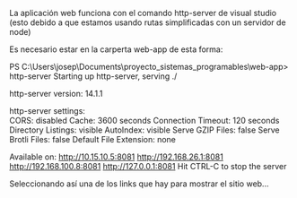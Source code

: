 La aplicación web funciona con el comando http-server de visual studio (esto debido a que estamos usando rutas simplificadas con un servidor de node)

Es necesario estar en la carperta web-app de esta forma:

PS C:\Users\josep\Documents\proyecto_sistemas_programables\web-app> http-server
Starting up http-server, serving ./

http-server version: 14.1.1

http-server settings:      
CORS: disabled
Cache: 3600 seconds
Connection Timeout: 120 seconds
Directory Listings: visible
AutoIndex: visible
Serve GZIP Files: false
Serve Brotli Files: false
Default File Extension: none

Available on:
  http://10.15.10.5:8081
  http://192.168.26.1:8081
  http://192.168.100.8:8081
  http://127.0.0.1:8081
Hit CTRL-C to stop the server

Seleccionando así una de los links que hay para mostrar el sitio web...

